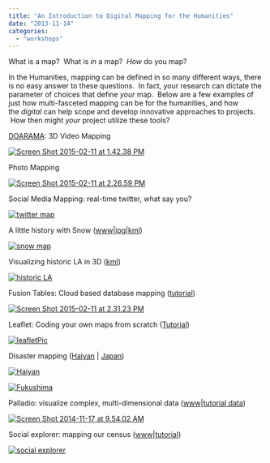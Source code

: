 ```yaml
---
title: "An Introduction to Digital Mapping for the Humanities"
date: "2013-11-14"
categories: 
  - "workshops"
---
```


What is a map?  What is _in_ a map?  _How_ do you map?

In the Humanities, mapping can be defined in so many different ways, there is no easy answer to these questions.  In fact, your research can dictate the parameter of choices that define _your_ map.  Below are a few examples of just how multi-fasceted mapping can be for the humanities, and how the _digital_ can help scope and develop innovative approaches to projects.  How then might _your_ project utilize these tools?

[DOARAMA](http://www.doarama.com/info): 3D Video Mapping

[![Screen Shot 2015-02-11 at 1.42.38 PM](images/Screen-Shot-2015-02-11-at-1.42.38-PM-1024x291.png)](http://www.doarama.com/view/120555)

Photo Mapping

[![Screen Shot 2015-02-11 at 2.26.59 PM](images/Screen-Shot-2015-02-11-at-2.26.59-PM-1024x266.png)](http://sandbox.idre.ucla.edu/bishamon/people/people.html)

Social Media Mapping: real-time twitter, what say you?

[![twitter map](images/Screen-Shot-2014-11-17-at-9.45.04-AM-510x103.png)](http://gis.ats.ucla.edu/sandbox/maptwitter/)

A little history with Snow ([www](http://www.udel.edu/johnmack/frec682/cholera/cholera2.html)|[jpg](http://www.ph.ucla.edu/epi/snow/snowmap_1854.jpg)|[kml](http://sandbox.idre.ucla.edu/kml/snow.kmz))

[![snow map](images/Screen-Shot-2013-11-13-at-11.54.32-AM-1024x186.png)](http://sandbox.idre.ucla.edu/kml/snow.kmz)

Visualizing historic LA in 3D ([kml](http://sandbox.idre.ucla.edu/kml/Los%20Angeles%20Historical%20Maps.kmz))

[![historic LA](images/Screen-Shot-2013-11-13-at-11.56.26-AM-1024x186.png)](http://sandbox.idre.ucla.edu/kml/Los%20Angeles%20Historical%20Maps.kmz)

Fusion Tables: Cloud based database mapping ([tutorial](http://sandbox.idre.ucla.edu/?page_id=211 "Workshop: How to map your data with Google Fusion Tables and ArcGIS"))

[![Screen Shot 2015-02-11 at 2.31.23 PM](images/Screen-Shot-2015-02-11-at-2.31.23-PM-1024x316.png)](http://sandbox.idre.ucla.edu/?page_id=211)

Leaflet: Coding your own maps from scratch ([Tutorial](http://sandbox.idre.ucla.edu/?page_id=955))

[![leafletPic](images/leafletPic-e1418262360196-510x107.png)](http://sandbox.idre.ucla.edu/?page_id=955)

Disaster mapping ([Haiyan](http://sandbox.idre.ucla.edu/kml/haiyan.kmz) | [Japan](http://sandbox.idre.ucla.edu/kml/311Japan.kmz))

[![Haiyan](images/Screen-Shot-2013-11-13-at-12.05.25-PM-1024x223.png)](http://sandbox.idre.ucla.edu/kml/haiyan.kmz)

[![Fukushima](images/Screen-Shot-2013-11-13-at-12.01.25-PM-1024x226.png)](http://sandbox.idre.ucla.edu/kml/311Japan.kmz)

Palladio: visualize complex, multi-dimensional data ([www](http://palladio.designhumanities.org/#/)|[tutorial data](https://drive.google.com/folderview?id=0B-XnU2fvgMAFR1F3MHZYU1lfaVU&usp=sharing))

[![Screen Shot 2014-11-17 at 9.54.02 AM](images/Screen-Shot-2014-11-17-at-9.54.02-AM-510x113.png)](http://palladio.designhumanities.org/#/)

Social explorer: mapping our census ([www](http://www.socialexplorer.com/)|[tutorial](http://sandbox.idre.ucla.edu/sandbox/?page_id=189))

[![social explorer](images/Screen-Shot-2013-11-13-at-11.58.28-AM-1024x192.png)](http://sandbox.idre.ucla.edu/sandbox/?page_id=189)
